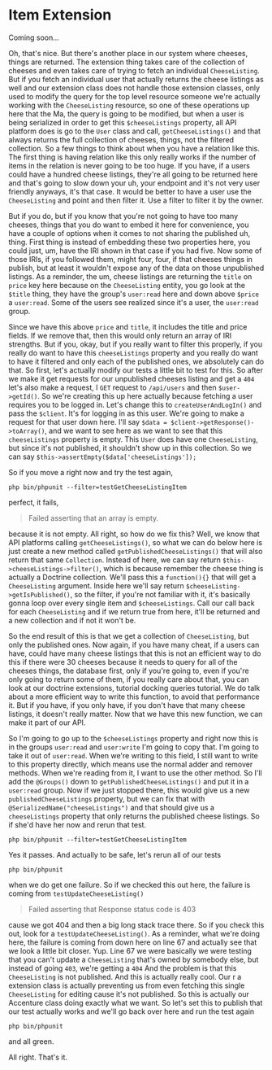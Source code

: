 # Item Extension

Coming soon...

Oh, that's nice. But there's another place in our system where cheeses, things are
returned. The extension thing takes care of the collection of cheeses and even takes
care of trying to fetch an individual `CheeseListing`. But if you fetch an individual
user that actually returns the cheese listings as well and our extension class does
not handle those extension classes, only used to modify the query for the top level
resource someone we're actually working with the `CheeseListing` resource, so one of
these operations up here that the Ma, the query is going to be modified, but when a
user is being serialized in order to get this `$cheeseListings` property, all API
platform does is go to the `User` class and call, `getCheeseListings()` and that always
returns the full collection of cheeses, things, not the filtered collection. So a few
things to think about when you have a relation like this. The first thing is having
relation like this only really works if the number of items in the relation is never
going to be too huge. If you have, if a users could have a hundred cheese listings,
they're all going to be returned here and that's going to slow down your uh, your
endpoint and it's not very user friendly anyways, it's that case. It would be better
to have a user use the `CheeseListing` and point and then filter it. Use a filter to
filter it by the owner.

But if you do, but if you know that you're not going to have too many cheeses, things
that you do want to embed it here for convenience, you have a couple of options when
it comes to not sharing the published uh, thing. First thing is instead of embedding
these two properties here, you could just, um, have the IRI shown in that case if you
had five. Now some of those IRIs, if you followed them, might four, four, if
that cheeses things in publish, but at least it wouldn't expose any of the data on
those unpublished listings. As a reminder, the um, cheese listings are returning the
`title` on `price` key here because on the `CheeseListing` entity, you go look at the
`$title` thing, they have the group's `user:read` here and down above `$price` a 
`user:read`. Some of the users see realized since it's a user, the `user:read`
group.

Since we have this above `price` and `title`, it includes the title and price fields. If
we remove that, then this would only return an array of IRI strengths. But if you,
okay, but if you really want to filter this properly, if you really do want to have
this `cheeseListings` property and you really do want to have it filtered and only
each of the published ones, we absolutely can do that. So first, let's actually
modify our tests a little bit to test for this. So after we make it get requests for
our unpublished cheeses listing and get a `404` let's also make a request, I
`GET` request to `/api/users` and then `$user->getId()`. So we're creating this up here
actually because fetching a user requires you to be logged in. Let's change this to
`createUserAndLogIn()` and pass the `$client`. It's for logging in as this user. We're
going to make a request for that user down here. I'll say 
`$data = $client->getResponse()->toArray()`, and we want to see here as we want to see that this
`cheeseListings` property is empty. This `User` does have one `CheeseListing`, but since it's not
published, it shouldn't show up in this collection. So we can say 
`$this->assertEmpty($data['cheeseListings']);`

So if you move a right now and try the test again, 

```terminal-silent
php bin/phpunit --filter=testGetCheeseListingItem
```

perfect, it fails, 

> Failed asserting that an array is empty.

because it is not empty. All right, so how do we fix
this? Well, we know that API platforms calling `getCheeseListings()`, so what we can do
below here is just create a new method called `getPublishedCheeseListings()` that will
also return that same `Collection`. Instead of here, we can say return 
`$this->cheeseListings->filter()`, which is because remember the cheese thing is actually a
Doctrine collection. We'll pass this a `function(){}` that will get a `CheeseListing`
argument. Inside here we'll say return `$cheeseListing->getIsPublished()`, so the
filter, if you're not familiar with it, it's basically gonna loop over every single
item and `$cheeseListings`. Call our call back for each `CheeseListing` and if we return
true from here, it'll be returned and a new collection and if not it won't be.

So the end result of this is that we get a collection of `CheeseListing`, but only
the published ones. Now again, if you have many cheat, if a users can have, could
have many cheese listings that this is not an efficient way to do this if there were
30 cheeses because it needs to query for all of the cheeses things, the database
first, only if you're going to, even if you're only going to return some of them, if
you really care about that, you can look at our doctrine extensions, tutorial docking
queries tutorial. We do talk about a more efficient way to write this function, to
avoid that performance it. But if you have, if you only have, if you don't have that
many cheese listings, it doesn't really matter. Now that we have this new function,
we can make it part of our API.

So I'm going to go up to the `$cheeseListings` property and right now this is in the
groups `user:read` and `user:write` I'm going to copy that. I'm going to
take it out of `user:read`. When we're writing to this field, I still want to
write to this property directly, which means use the normal adder and remover
methods. When we're reading from it, I want to use the other method. So I'll add the
`@Groups()` down to `getPublishedCheeseListings()` and put it in a `user:read`
group. Now if we just stopped there, this would give us a new `publishedCheeseListings`
property, but we can fix that with `@SerializedName("cheeseListings")`
and that should give us a `cheeseListings` property that only returns the published
cheese listings. So if she'd have her now and rerun that test.

```terminal-silent
php bin/phpunit --filter=testGetCheeseListingItem
```

Yes it passes. And actually to be safe, let's rerun all of our tests 

```terminal-silent
php bin/phpunit
```

when we do get
one failure. So if we checked this out here, the failure is coming from 
`testUpdateCheeseListing()` 

> Failed asserting that Response status code is 403

cause we got 404 and then a big long stack trace there. So if you check this out, look
for a `testUpdateCheeseListing()`. As a reminder, what we're doing here, the failure is
coming from down here on line 67 and actually see that we look a little bit closer.
Yup. Line 67 we were basically we were testing that you can't update a `CheeseListing`
that's owned by somebody else, but instead of going `403`, we're getting a `404`
And the problem is that this `CheeseListing` is not published. And this is
actually really cool. Our r a extension class is actually preventing us from even
fetching this single `CheeseListing` for editing cause it's not published. So this is
actually our Accenture class doing exactly what we want. So let's set this to publish
that our test actually works and we'll go back over here and run the test again

```terminal-silent
php bin/phpunit
```

and all green.

All right. That's it.
